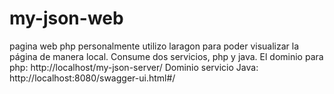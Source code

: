 # my-json-web
pagina web php
personalmente utilizo laragon para poder visualizar la página de manera local. Consume dos servicios, php y java.
El dominio para php: http://localhost/my-json-server/
Dominio servicio Java: http://localhost:8080/swagger-ui.html#/
